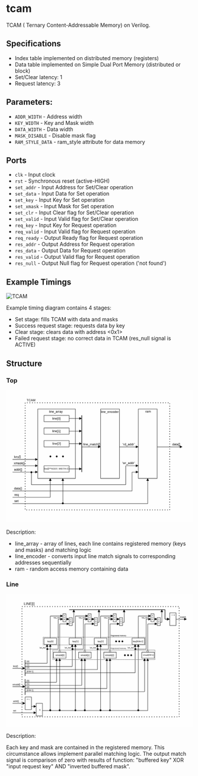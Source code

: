 # tcam
TCAM ( Ternary Content-Addressable Memory) on Verilog.

## Specifications
* Index table implemented on distributed memory (registers)
* Data table implemented on Simple Dual Port Memory (distributed or block)
* Set/Clear latency: 1
* Request latency: 3

## Parameters:
* `ADDR_WIDTH`     - Address width
* `KEY_WIDTH`      - Key and Mask width
* `DATA_WIDTH`     - Data width
* `MASK_DISABLE`   - Disable mask flag
* `RAM_STYLE_DATA` - ram_style attribute for data memory

## Ports

* `clk`       - Input clock
* `rst`       - Synchronous reset (active-HIGH)
* `set_addr`  - Input Address for Set/Clear operation
* `set_data`  - Input Data for Set operation
* `set_key`   - Input Key for Set operation
* `set_xmask` - Input Mask for Set operation
* `set_clr`   - Input Clear flag for Set/Clear operation
* `set_valid` - Input Valid flag for Set/Clear operation
* `req_key`   - Input Key for Request operation
* `req_valid` - Input Valid flag for Request operation
* `req_ready` - Output Ready flag for Request operation
* `res_addr`  - Output Address for Request operation
* `res_data`  - Output Data for Request operation
* `res_valid` - Output Valid flag for Request operation
* `res_null`  - Output Null flag for Request operation ('not found')

## Example Timings
![TCAM](/img/timings.gif)

Example timing diagram contains 4 stages:
* Set stage: fills TCAM with data and masks
* Success request stage: requests data by key
* Clear stage: clears data with address <0x1>
* Failed request stage: no correct data in TCAM (res_null signal is ACTIVE)

## Structure
### Top
![Top Structure](/img/structure_top.gif)

Description:
* line_array - array of lines, each line contains registered memory (keys and masks) and matching logic
* line_encoder - converts input line match signals to corresponding addresses sequentially
* ram - random access memory containing data

### Line
![Line Structure](/img/structure_line.gif)

Description:

Each key and mask are contained in the registered memory. This circumstance allows implement parallel matching logic. The output match signal is comparison of zero with results of function: "buffered key" XOR "input request key" AND "inverted buffered mask".

